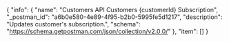 {
  "info": {
    "name": "Customers API Customers {customerId} Subscription",
    "_postman_id": "a6b0e580-4e89-4f95-b2b0-5995fe5d1217",
    "description": "Updates customer's subscription.",
    "schema": "https://schema.getpostman.com/json/collection/v2.0.0/"
  },
  "item": []
}